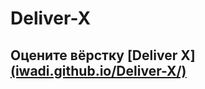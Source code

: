 # Deliver-X
## Оцените вёрстку [Deliver X][(iwadi.github.io/Deliver-X/)](https://iwadi.github.io/Deliver-X/)
